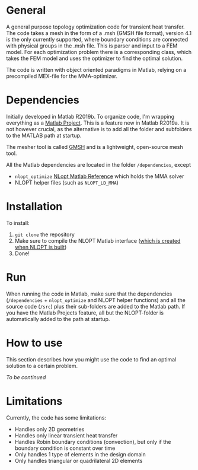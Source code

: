 # General
A general purpose topology optimization code for transient heat transfer. The code takes a mesh in the form of a .msh (GMSH file format), version 4.1 is the only currently supported, where boundary conditions are connected with physical groups in the .msh file. This is parser and input to a FEM model. For each optimization problem there is a corresponding class, which takes the FEM model and uses the optimizer to find the optimal solution. 

The code is written with object oriented paradigms in Matlab, relying on a precompiled MEX-file for the MMA-optimizer. 

# Dependencies
Initially developed in Matlab R2019b. To organize code, I'm wrapping everything as a [Matlab Project](https://blogs.mathworks.com/pick/2019/04/19/matlab-projects/). This is a feature new in Matlab R2019a. It is not however crucial, as the alternative is to add all the folder and subfolders to the MATLAB path at startup.

The mesher tool is called [GMSH](http://gmsh.info) and is a lightweight, open-source mesh tool.

All the Matlab dependencies are located in the folder `/dependencies`, except

* `nlopt_optimize` [NLopt Matlab Reference](https://nlopt.readthedocs.io/en/latest/NLopt_Matlab_Reference/) which holds the MMA solver
* NLOPT helper files (such as `NLOPT_LD_MMA`)

# Installation
To install:
1. `git clone` the repository
2. Make sure to compile the NLOPT Matlab interface ([which is created when NLOPT is built](https://nlopt.readthedocs.io/en/latest/NLopt_Installation/))
3. Done!

# Run
When running the code in Matlab, make sure that the dependencies (`/dependencies` + `nlopt_optimize` and NLOPT helper functions) and all the source code (`/src`) plus their sub-folders are added to the Matlab path. If you have the Matlab Projects feature, all but the NLOPT-folder is automatically added to the path at startup.

# How to use
This section describes how you might use the code to find an optimal solution to a certain problem.

*To be continued* 

# Limitations
Currently, the code has some limitations:
* Handles only 2D geometries
* Handles only linear transient heat transfer
* Handles Robin boundary conditions (convection), but only if the boundary condition is constant over time
* Only handles 1 type of elements in the design domain
* Only handles triangular or quadrilateral 2D elements
